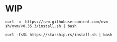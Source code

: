 # WIP

`curl -o- https://raw.githubusercontent.com/nvm-sh/nvm/v0.35.3/install.sh | bash`

`curl -fsSL https://starship.rs/install.sh | bash`